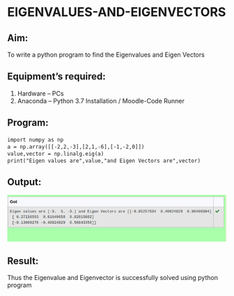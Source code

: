 # EIGENVALUES-AND-EIGENVECTORS
## Aim:
To write a python program to find the Eigenvalues and Eigen Vectors
## Equipment’s required:
1. 	Hardware – PCs
2. 	Anaconda – Python 3.7 Installation / Moodle-Code Runner
## Program:
```
import numpy as np
a = np.array([[-2,2,-3],[2,1,-6],[-1,-2,0]])
value,vector = np.linalg.eig(a)
print("Eigen values are",value,"and Eigen Vectors are",vector)

```


## Output:
![output](./eigen1.png)
## Result:
Thus the Eigenvalue and Eigenvector is successfully solved using python program

